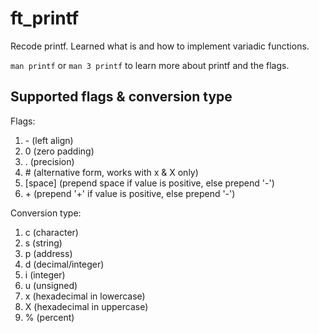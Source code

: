# ft_printf

Recode printf. Learned what is and how to implement variadic functions.

`man printf` or `man 3 printf` to learn more about printf and the flags.

## Supported flags & conversion type

Flags:

1. \- (left align)
2. 0 (zero padding)
3. . (precision)
4. \# (alternative form, works with x & X only)
5. [space] (prepend space if value is positive, else prepend '-')
6. \+ (prepend '+' if value is positive, else prepend '-')

Conversion type:

1. c (character)
2. s (string)
3. p (address)
4. d (decimal/integer)
5. i (integer)
6. u (unsigned)
7. x (hexadecimal in lowercase)
8. X (hexadecimal in uppercase)
9. % (percent) 
